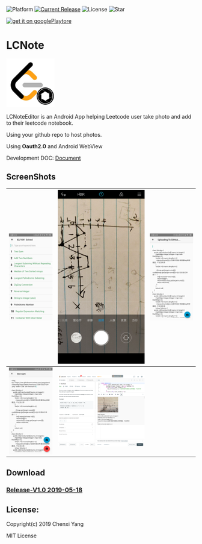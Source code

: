 ![Platform](https://img.shields.io/badge/platform-Android-green.svg?style=flat-square)
[![Current Release](https://img.shields.io/github/release/yangchenxi/LCNoteEditor.svg?style=flat-square)](https://github.com/yangchenxi/LCNoteEditor/releases)
![License](https://img.shields.io/github/license/yangchenxi/LCNoteEditor.svg?style=flat-square)
![Star](https://img.shields.io/github/stars/yangchenxi/LCNoteEditor.svg?style=social)

<a href=""><img src="./art/playstore.png" width="256" alt="get it on googlePlaytore"></a>

# LCNote

<img src="./art/lcnote.png" width="128" alt="logo">

LCNoteEditor is an Android App helping Leetcode user take photo and add to their leetcode notebook.

Using your github repo to host photos.

Using **Oauth2.0** and Android WebView

Development DOC: [Document](./DOC/API.md)


## ScreenShots

| <img src="./art/screenshot1.png" width="256" alt="logo">| <img src="./art/screenshot2.png" width="256" alt="logo">|<img src="./art/screenshot3.png" width="256" alt="logo"> |
|:-------------------------:|:-------------------------:|:-------------------------:|
|<img src="./art/screenshot4.png" width="256" alt="logo">|<img src="./art/screenshot5.png" width="512" alt="logo">||

## Download

### [Release-V1.0 2019-05-18](https://github.com/yangchenxi/LCNoteEditor/releases/download/1.0/app-release.apk)

## License:

Copyright(c) 2019 Chenxi Yang

MIT License


